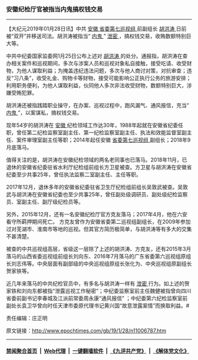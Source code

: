 ### 安徽纪检厅官被指当内鬼搞权钱交易
------------------------

<p>
 【大纪元2019年01月28日讯】中共
 <a href="http://www.epochtimes.com/gb/tag/%E5%AE%89%E5%BE%BD.html">
  安徽
 </a>
 <a href="http://www.epochtimes.com/gb/tag/%E7%9C%81%E5%A7%94%E7%AC%AC%E4%B8%83%E5%B7%A1%E8%A7%86%E7%BB%84.html">
  省委第七巡视组
 </a>
 前副组长
 <a href="http://www.epochtimes.com/gb/tag/%E8%83%A1%E6%B4%AA%E6%B6%9B.html">
  胡洪涛
 </a>
 日前被“双开”并移送司法。胡洪涛被指当“
 <a href="http://www.epochtimes.com/gb/tag/%E5%86%85%E9%AC%BC.html">
  内鬼
 </a>
 ”
 <a href="http://www.epochtimes.com/gb/tag/%E6%B3%84%E5%AF%86.html">
  泄密
 </a>
 ，搞权钱交易，收贿数额特别巨大等。
</p>
<p>
 中共中纪委国家监委网1月25日公布上述对
 <a href="http://www.epochtimes.com/gb/tag/%E8%83%A1%E6%B4%AA%E6%B6%9B.html">
  胡洪涛
 </a>
 的处分。通报指，胡洪涛在查办相关案件和巡视期间，多次与涉案人员和巡视对象私自接触，接受吃请、收受财物，为他人谋取利益；为掩盖违纪违法问题，多次与他人商讨对策，对抗审查；违反“习八条”，收受礼金、购物卡等财物，接受可能影响公正执行公务的旅游安排；利用职务便利，为他人谋取利益，伙同他人多次非法收受财物，数额特别巨大，涉嫌受贿犯罪。
</p>
<p>
 胡洪涛还被指践踏职业操守，在办案、巡视过程中，跑风漏气、通风报信，充当“
 <a href="http://www.epochtimes.com/gb/tag/%E5%86%85%E9%AC%BC.html">
  内鬼
 </a>
 ”，以案谋私，搞权钱交易。
</p>
<p>
 现年54岁的胡洪涛在
 <a href="http://www.epochtimes.com/gb/tag/%E5%AE%89%E5%BE%BD.html">
  安徽
 </a>
 纪检领域工作达30年，1988年起就在安徽省纪委任职，曾任第二纪检监察室副主任、第一纪检监察室副主任、执法和效能监督室副主任、案件审理室副主任等职；2014年起任安徽
 <a href="http://www.epochtimes.com/gb/tag/%E7%9C%81%E5%A7%94%E7%AC%AC%E4%B8%83%E5%B7%A1%E8%A7%86%E7%BB%84.html">
  省委第七巡视组
 </a>
 副组长；2018年9月底落马。
</p>
<p>
 值得关注的是，胡洪涛在安徽纪检领域的两名老同事也已落马。2018年11月，已退休的安徽省纪委驻省水利厅纪检组前组长方卫星被查。方卫星与胡洪涛在安徽省纪委至少共事25年，曾任执法监察二室副主任、主任等职。
</p>
<p>
 2017年12月，退休多年的安徽省纪委驻省卫生厅纪检组前组长吴敦武被查。吴敦武与胡洪涛在安徽省纪委也至少共事25年，曾任副处级调研员、副处级纪检监察员、室副主任、副厅级纪检员等。
</p>
<p>
 另外，2015年12月，还有一名安徽纪检厅官方克友落马；2017年4月，他在六安看守所羁押期间死亡。 方克友曾作为安徽省委第二巡视组副组长，在2009年参加过对芜湖市、淮南市等地的巡视。但其官方简历极简单，与胡洪涛等有多大的交集不甚清楚。
</p>
<p>
 被查的中共巡视组高层，省级这一层除了上述的胡洪涛、方克友，还有2015年3月落马的山西省委巡视组前组长刘向东、2016年7月落马的广东省委第六巡视组原组长刘志伟等。中央层面有副部级的中央巡视组原组长张化为、中央巡视组原副组长贺家铁等。
</p>
<p>
 近几年来落马的中共纪检官员中，有多名与胡洪涛一样有
 <a href="http://www.epochtimes.com/gb/tag/%E6%B3%84%E5%AF%86.html">
  泄密
 </a>
 行为。如上述的贺家铁和刘向东都被指“泄露巡视工作秘密”；中纪委监察室前主任魏健被指曾向四川省委前副书记李春城及江派前常委周永康“通风报信” ；中纪委第六纪检监察室前副处长袁卫华曾向时任天津市委原代理书记黄兴国“故意泄露案情”而换取利益。#
</p>
<p>
 责任编辑：庄正明
</p>

原文链接：http://www.epochtimes.com/gb/19/1/28/n11006787.htm


------------------------
#### [禁闻聚合首页](https://github.com/gfw-breaker/banned-news/blob/master/README.md) &nbsp;|&nbsp; [Web代理](https://github.com/gfw-breaker/open-proxy/blob/master/README.md) &nbsp;|&nbsp; [一键翻墙软件](https://github.com/gfw-breaker/nogfw/blob/master/README.md) &nbsp;|&nbsp; [《九评共产党》](https://github.com/gfw-breaker/9ping.md/blob/master/README.md#九评之一评共产党是什么) &nbsp;|&nbsp; [《解体党文化》](https://github.com/gfw-breaker/jtdwh.md/blob/master/README.md#绪论)